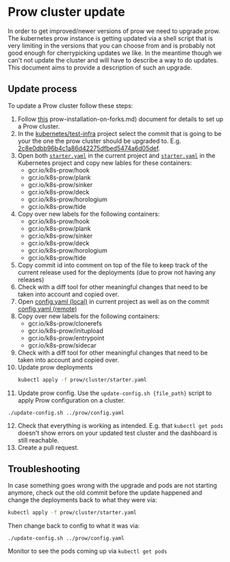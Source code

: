 # Prow cluster update

In order to get improved/newer versions of prow we need to upgrade prow. The kubernetes prow instance is getting updated via a shell script that is very limiting in the versions that you can choose from and is probably not good enough for cherrypicking updates we like. In the meantime though we can't not update the cluster and will have to describe a way to do updates. This document aims to provide a description of such an upgrade.

## Update process

To update a Prow cluster follow these steps:

1. Follow [this](./prow-installation-on-forks.md) prow-installation-on-forks.md) document for details to set up a Prow cluster.
2. In the [kubernetes/test-infra](https://github.com/kubernetes/test-infra/) project select the commit that is going to be your the one the prow cluster should be upgraded to. E.g. [2c8e0dbb96b4c1a86d42275dfbed5474a6d05def](https://github.com/kubernetes/test-infra/commit/2c8e0dbb96b4c1a86d42275dfbed5474a6d05def).
3. Open both [`starter.yaml`](../../prow/cluster/starter.yaml) in the current project and [`starter.yaml`](https://github.com/kubernetes/test-infra/blob/2c8e0dbb96b4c1a86d42275dfbed5474a6d05def/prow/cluster/starter.yaml) in the Kubernetes project and copy new lables for these containers:
    * gcr.io/k8s-prow/hook
    * gcr.io/k8s-prow/plank
    * gcr.io/k8s-prow/sinker
    * gcr.io/k8s-prow/deck
    * gcr.io/k8s-prow/horologium
    * gcr.io/k8s-prow/tide
4. Copy over new labels for the following containers:
    * gcr.io/k8s-prow/hook
    * gcr.io/k8s-prow/plank
    * gcr.io/k8s-prow/sinker
    * gcr.io/k8s-prow/deck
    * gcr.io/k8s-prow/horologium
    * gcr.io/k8s-prow/tide
5. Copy commit id into comment on top of the file to keep track of the current release used for the deployments (due to prow not having any releases)
6. Check with a diff tool for other meaningful changes that need to be taken into account and copied over.
7. Open [config.yaml (local)](../../prow/config.yaml) in current project as well as on the commit [config.yaml (remote)](https://github.com/kubernetes/test-infra/blob/2c8e0dbb96b4c1a86d42275dfbed5474a6d05def/prow/config.yaml)
8. Copy over new labels for the following containers:
    * gcr.io/k8s-prow/clonerefs
    * gcr.io/k8s-prow/initupload
    * gcr.io/k8s-prow/entrypoint
    * gcr.io/k8s-prow/sidecar
9. Check with a diff tool for other meaningful changes that need to be taken into account and copied over.
10. Update prow deployments
    ```bash
    kubectl apply -f prow/cluster/starter.yaml
    ```
11. Update prow config. Use the `update-config.sh {file_path}` script to apply Prow configuration on a cluster.
   ```
   ./update-config.sh ../prow/config.yaml
   ```
12. Check that everything is working as intended. E.g. that `kubectl get pods` doesn't show errors on your updated test cluster and the dashboard is still reachable.
11. Create a pull request.

## Troubleshooting

In case something goes wrong with the upgrade and pods are not starting anymore, check out the old commit before the update happened and change the deployments back to what they were via:
```bash
kubectl apply -f prow/cluster/starter.yaml
```
Then change back to config to what it was via:
```
./update-config.sh ../prow/config.yaml
```

Monitor to see the pods coming up via `kubectl get pods`
